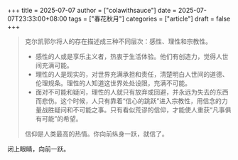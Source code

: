 +++
title = 2025-07-07
author = ["colawithsauce"]
date = 2025-07-07T23:33:00+08:00
tags = ["春花秋月"]
categories = ["article"]
draft = false
+++

> 克尔凯郭尔将人的存在描述成三种不同层次：感性、理性和宗教性。
>
> -   感性的人或是享乐主义者，热衷于生活体验。他们有创造力，觉得人世间充满可能。
> -   理性的人是现实的，对世界充满承担和责任，清楚明白人世间的道德、伦理规条。理性的人知道这世界处处设限，充满不可能。
> -   面对不可能和疑问，理性的人就只有放弃或回避，并永远为失去的东西而悲伤。这个时候，人只有靠着“信心的跳跃”进入宗教性，用信念的力量战胜疑问和不可能之事。只有看似荒谬的信仰，才能使人重获“凡事俱有可能”的希望。
>
> 信仰是人类最高的热情。你向前纵身一跃，就信了。

闭上眼睛，向前一跃。
